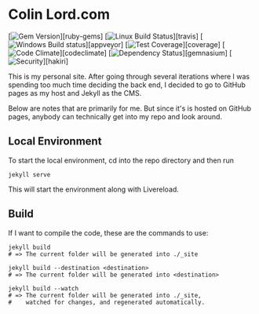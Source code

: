# Colin Lord.com

[![Gem Version](https://img.shields.io/gem/v/jekyll.svg)][ruby-gems]
[![Linux Build Status](https://img.shields.io/travis/jekyll/jekyll/master.svg?label=Linux%20build)][travis]
[![Windows Build status](https://img.shields.io/appveyor/ci/jekyll/jekyll/master.svg?label=Windows%20build)][appveyor]
[![Test Coverage](https://img.shields.io/codeclimate/coverage/github/jekyll/jekyll.svg)][coverage]
[![Code Climate](https://img.shields.io/codeclimate/github/jekyll/jekyll.svg)][codeclimate]
[![Dependency Status](https://img.shields.io/gemnasium/jekyll/jekyll.svg)][gemnasium]
[![Security](https://hakiri.io/github/jekyll/jekyll/master.svg)][hakiri]

This is my personal site. After going through several iterations where I was spending too much time deciding the back end, I decided to go to GitHub pages as my host and Jekyll as the CMS.

Below are notes that are primarily for me. But since it's is hosted on GitHub pages, anybody can technically get into my repo and look around.

## Local Environment

To start the local environment, cd into the repo directory and then run
```
jekyll serve
```

This will start the environment along with Livereload.


## Build

If I want to compile the code, these are the commands to use:

```
jekyll build
# => The current folder will be generated into ./_site

jekyll build --destination <destination>
# => The current folder will be generated into <destination>

jekyll build --watch
# => The current folder will be generated into ./_site,
#    watched for changes, and regenerated automatically.
```